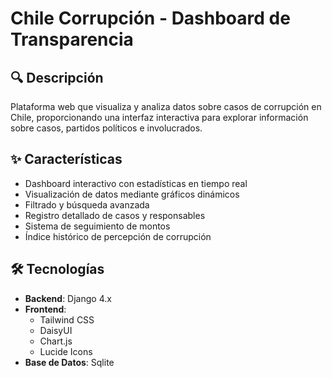 # Chile Corrupción - Dashboard de Transparencia

## 🔍 Descripción

Plataforma web que visualiza y analiza datos sobre casos de corrupción en Chile, proporcionando una interfaz interactiva para explorar información sobre casos, partidos políticos e involucrados.

## ✨ Características

- Dashboard interactivo con estadísticas en tiempo real
- Visualización de datos mediante gráficos dinámicos
- Filtrado y búsqueda avanzada
- Registro detallado de casos y responsables
- Sistema de seguimiento de montos
- Índice histórico de percepción de corrupción

## 🛠️ Tecnologías

- **Backend**: Django 4.x
- **Frontend**:
  - Tailwind CSS
  - DaisyUI
  - Chart.js
  - Lucide Icons
- **Base de Datos**: Sqlite